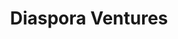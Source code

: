 ---
layout: firm_page
title: "Diaspora Ventures"
id: "diaspora.vc"
permalink: "/diasporaventuresdiaspora.vc/"
website: "https://www.diaspora.vc"
offices: "San Francisco (United States)"
investment_stages: "Pre-seed, Seed"
portfolio_companies: ""
portfolio_link: "https://www.diaspora.vc#portfolio"
investment_markets: "Tech, Finance, Financial Services, FinTech"
founded_year: "2020"
description: "Diaspora Ventures is a pre-seed fund focusing on European founders with global ambitions, providing them access to the US tech ecosystem. They offer early-stage investment and support to help these entrepreneurs build and expand their tech companies."
linkedin: "https://www.linkedin.com/company/diasporavc"
twitter: ""
instagram: ""
team_page: ""
investor_type: "Venture Capital"
crunchbase: "https://www.crunchbase.com/organization/diaspora-ventures"
pitchbook: "https://pitchbook.com/profiles/investor/437331-25"

# SEO Optimization
meta_title: "Diaspora Ventures - VC Firm - projectstartups.com"
meta_description: "Diaspora Ventures, Diaspora Ventures is a pre-seed fund focusing on European founders with global ambitions, providing them access to the US tech ecosystem. They offer e..."
meta_keywords: "Diaspora Ventures, Tech, Finance, Financial Services, FinTech, VC firm, venture capital, startup investor, projectstartups.com"
canonical_url: "https://vc.projectstartups.com/diasporaventuresdiaspora.vc/"
---